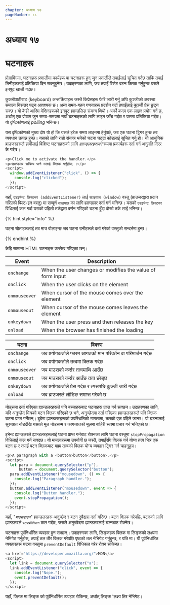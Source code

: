 ```yaml
---
chapter: अध्याय १७
pageNumber: ८८
---
```

# अध्याय १७
# घटनाहरू

प्रोग्रामिंगमा, घटनाहरू प्रणालीमा कार्यहरू वा घटनाहरू हुन् जुन प्रणालीले तपाईंलाई सूचित गर्दछ ताकि तपाईं तिनीहरूलाई प्रतिक्रिया दिन सक्नुहुनेछ। उदाहरणका लागि, जब तपाईं रिसेट बटन क्लिक गर्नुहुन्छ यसले इनपुट खाली गर्दछ।

कुञ्जीपाटीबाट (keyboard) अन्तर्क्रियाहरू जस्तै किप्रेसहरू फेरि जारी गर्नु अघि कुञ्जीको अवस्था समात्न निरन्तर पढ्न आवश्यक छ। अन्य समय-गहन गणनाहरू प्रदर्शन गर्दा तपाईंलाई कुञ्जी प्रेस छुट्न सक्छ। यो केही आदिम मेशिनहरूको इनपुट ह्यान्डलिङ संयन्त्र थियो। अर्को कदम एक लाइन प्रयोग गर्न छ, अर्थात् एक प्रोग्राम जुन समय-समयमा नयाँ घटनाहरूको लागि लाइन जाँच गर्दछ र यसमा प्रतिक्रिया गर्दछ। यो दृष्टिकोणलाई _polling_ भनिन्छ।

यस दृष्टिकोणको मुख्य दोष यो हो कि यसले हरेक समय लाइनमा हेर्नुपर्छ, जब एक घटना ट्रिगर हुन्छ तब व्यवधान उत्पन्न हुन्छ। यसको लागि राम्रो संयन्त्र भनेको घटना घट्दा कोडलाई सूचित गर्नु हो। यो आधुनिक ब्राउजरहरूले हामीलाई विशिष्ट घटनाहरूको लागि _ह्यान्डलरहरूको_ रूपमा प्रकार्यहरू दर्ता गर्न अनुमति दिएर के गर्दछ।

```javascript
<p>Click me to activate the handler.</p>
<p>ह्यान्डलर सक्रिय पार्न मलाई क्लिक गर्नुहोस् ।</p>
<script>
  window.addEventListener("click", () => {
    console.log("clicked");
  });
</script>
```

यहाँ, `एडइभेन्ट लिस्टनर (addEventListener)` लाई `सञ्झ्याल (window)` वस्तु (ब्राउजरद्वारा प्रदान गरिएको बिल्ट-इन वस्तु) मा सम्पूर्ण `सञ्झ्याल` का लागि ह्यान्डलर दर्ता गर्न भनिन्छ। यसको `एडइभेन्ट लिस्टनर` विधिलाई कल गर्दा यसको पहिलो तर्कद्वारा वर्णन गरिएको घटना हुँदा दोस्रो तर्क लाई भनिन्छ।

{% hint style="info" %}

घटना श्रोताहरूलाई तब मात्र बोलाइन्छ जब घटना उनीहरूले दर्ता गरेको वस्तुको सन्दर्भमा हुन्छ।

{% endhint %}

केहि सामान्य HTML घटनाहरू उल्लेख गरिएका छन्।

| Event         | Description                                               |
| ------------- | --------------------------------------------------------- |
| `onchange`    | When the user changes or modifies the value of form input |
| `onclick`     | When the user clicks on the element                       |
| `onmouseover` | When cursor of the mouse comes over the element           |
| `onmouseout`  | When cursor of the mouse comes leaves the element         |
| `onkeydown`   | When the user press and then releases the key             |
| `onload`      | When the browser has finished the loading                 |

| घटना          | विवरण                                                       |
| ------------- | ----------------------------------------------------------- |
| `onchange`    | जब प्रयोगकर्ताले फारम आगतको मान परिवर्तन वा परिमार्जन गर्दछ |
| `onclick`     | जब प्रयोगकर्ताले तत्वमा क्लिक गर्दछ                         |
| `onmouseover` | जब माउसको कर्सर तत्वमाथि आउँछ                               |
| `onmouseout`  | जब माउसको कर्सर आउँछ तत्व छोड्छ                             |
| `onkeydown`   | जब प्रयोगकर्ताले प्रेस गर्दछ र त्यसपछि कुञ्जी जारी गर्दछ    |
| `onload`      | जब ब्राउजरले लोडिङ समाप्त गरेको छ                           |


नोड्समा दर्ता गरिएका ह्यान्डलरहरूले पनि बच्चाहरूबाट घटनाहरू प्राप्त गर्न सक्छन। उदाहरणका लागि, यदि अनुच्छेद भित्रको बटन क्लिक गरिएको छ भने, अनुच्छेदमा दर्ता गरिएका ह्यान्डलरहरूले पनि क्लिक घटना प्राप्त गर्नेछन्। दुबैमा ह्यान्डलरहरूको उपस्थितिको मामलामा, तलको एक पहिले जान्छ। यो घटनालाई सुरुआत नोडदेखि यसको मूल नोडसम्म र कागजातको मूलमा बाहिरी रूपमा प्रचार गर्न भनिएको छ।

इभेन्ट ह्यान्डलरले ह्यान्डलरहरूलाई घटना प्राप्त गर्नबाट रोक्नका लागि घटना वस्तुमा `stopPropagation` विधिलाई कल गर्न सक्दछ। यो मामलाहरूमा उपयोगी छ जस्तै, तपाइँसँग क्लिक गर्न योग्य तत्व भित्र एक बटन छ र तपाईं बटन क्लिकबाट बाह्य तत्वको क्लिक योग्य व्यवहार ट्रिगर गर्न चाहनुहुन्न।

```javascript
<p>A paragraph with a <button>button</button>.</p>
<script>
  let para = document.querySelector("p"),
      button = document.querySelector("button");
  para.addEventListener("mousedown", () => {
    console.log("Paragraph handler.");
  });
  button.addEventListener("mousedown", event => {
    console.log("Button handler.");
    event.stopPropagation();
  });
</script>
```

यहाँ, "_`माउसडाउन`_" ह्यान्डलरहरू अनुच्छेद र बटन दुवैद्वारा दर्ता गरिन्छ। बटन क्लिक गरेपछि, बटनको लागि ह्यान्डलरले `स्टपप्रोपेगेसन` कल गर्दछ, जसले अनुच्छेदमा ह्यान्डलरलाई चल्नबाट रोक्नेछ।

घटनाहरू पूर्वनिर्धारित व्यवहार हुन सक्छन्। उदाहरणका लागि, लिङ्कहरू क्लिक मा लिङ्कको लक्ष्यमा नेभिगेट गर्नुहोस्, तपाईं तल तीर क्लिक गरेपछि पृष्ठको तल नेभिगेट गर्नुहुन्छ, र यति मा। यी पूर्वनिर्धारित व्यवहारहरू घटना वस्तुमा `preventDefault` विधिकल गरेर रोक्न सकिन्छ।

```javascript
<a href="https://developer.mozilla.org/">MDN</a>
<script>
  let link = document.querySelector("a");
  link.addEventListener("click", event => {
    console.log("Nope.");
    event.preventDefault();
  });
</script>
```

यहाँ, क्लिक मा लिङ्क को पूर्वनिर्धारित व्यवहार रोकिन्छ, अर्थात् लिङ्क 'लक्ष्य तिर नेभिगेट।
